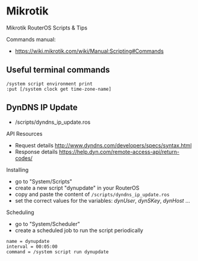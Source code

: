 # Mikrotik
Mikrotik RouterOS Scripts & Tips

Commands manual:
- https://wiki.mikrotik.com/wiki/Manual:Scripting#Commands

## Useful terminal commands

```
/system script environment print
:put [/system clock get time-zone-name]
```

## DynDNS IP Update
* /scripts/dyndns_ip_update.ros

API Resources
- Request details http://www.dyndns.com/developers/specs/syntax.html
- Response details https://help.dyn.com/remote-access-api/return-codes/

Installing
* go to "System/Scripts"
* create a new script "dynupdate" in your RouterOS
* copy and paste the content of ``/scripts/dyndns_ip_update.ros``
* set the correct values for the variables: *dynUser*, *dynSKey*, *dynHost* ...

Scheduling
* go to "System/Scheduler"
* create a scheduled job to run the script periodically

```config
name = dynupdate
interval = 00:05:00
command = /system script run dynupdate
```
